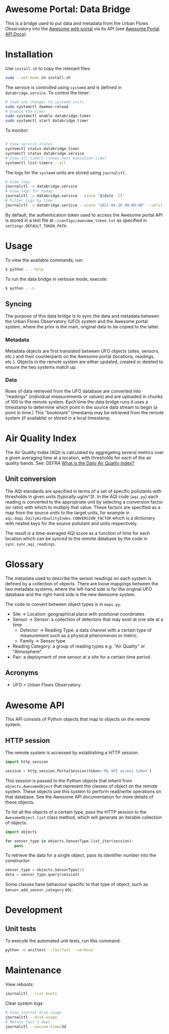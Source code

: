 # Awesome Portal: Data Bridge

This is a bridge used to put data and metadata from the Urban Flows Observatory into the [Awesome web portal](http://portal.sheffield.ac.uk/) via its API (see [Awesome Portal API Docs](https://ufapidocs.clients.builtonawesomeness.co.uk/)).

# Installation

Use `install.sh` to copy the relevant files:

```bash
sudo --set-home sh install.sh
```

The service is controlled using `systemd` and is defined in `databridge.service`. To control the timer:

```bash
# load any changes to systemd units
sudo systemctl daemon-reload
# Enable the timer
sudo systemctl enable databridge.timer
sudo systemctl start databridge.timer
```

To monitor:

```bash

# View service status
systemctl status databridge.timer
systemctl status databridge.service
# View all timers (shows next execution time)
systemctl list-timers --all
```

The logs for the `systemd` units are stored using `journalctl`.

```bash
# View logs
journalctl -u databridge.service
# View logs for today
journalctl -u databridge.service --since "$(date -I)"
# Filter logs by time
journalctl -u databridge.service --since "2021-04-26 00:00:00" --until "2021-04-26 01:00:00"
```

By default, the authentication token used to access the Awesome portal API is stored in a text file at `~/configs/awesome_token.txt` as specified in `settings.DEFAULT_TOKEN_PATH`.

# Usage

To view the available commands, run:

```bash
$ python . --help
```

To run the data bridge in verbose mode, execute:

```bash
$ python . -v
```

## Syncing

The purpose of this data bridge is to sync the data and metadata between the Urban Flows Observatory (UFO) system and the Awesome portal system, where the prior is the main, original data to be copied to the latter.

### Metadata

Metadata objects are first translated between UFO objects (sites, sensors, etc.) and their counterparts on the Awesome portal (locations, readings, etc.). Objects in the remote system are either updated, created or deleted to ensure the two systems match up.

### Data

Rows of data retrieved from the UFO database are converted into "readings" (individual measurements or values) and are uploaded in chunks of 100 to the remote system. Each time the data bridge runs it uses a timestamp to determine which point in the source data stream to begin (a point in time.) This "bookmark" timestamp may be retrieved from the remote system (if available) or stored in a local timestamp.

# Air Quality Index

The Air Quality Index (AQI) is calculated by aggregating several metrics over a given averaging time at a location, with thresholds for each of the air quality bands. See: DEFRA [What is the Daily Air Quality Index?](https://uk-air.defra.gov.uk/air-pollution/daqi?view=more-info)

## Unit conversion

The AQI standards are specified in terms of a set of specific pollutants with thresholds in given units (typically ug/m^3). In the AQI code (`aqi.py`) each reading is converted to the appropriate unit by selecting a conversion factor (or ratio) with which to multiply that value. These factors are specified as a map from the source units to the target units, for example in `aqi.daqi.DailyAirQualityIndex.CONVERSION_FACTOR` which is a dictionary with nested keys for the source pollutant and units respectively.

The result is a time-averaged AQI score as a function of time for each location which can be synced to the remote database by the code in `sync.sync_aqi_readings`.

# Glossary

The metadata used to describe the sensor readings on each system is defined by a collection of objects. There are loose mappings between the two metadata systems, where the left-hand side is for the original UFO database and the right-hand side is the new Awesome system.

The code to convert between object types is in `maps.py`.

* Site -> Location: geographical place with positional coordinates
* Sensor -> Sensor: a collection of detectors that may exist at one site at a time
  * Detector -> Reading Type: a data channel with a certain type of measurement such as a physical phenomenon or metric.
  * Family -> Sensor type
* Reading Category: a group of reading types e.g. "Air Quality" or "Atmosphere"
* Pair: a deployment of one sensor at a site for a certain time period

## Acronyms

* UFO = Urban Flows Observatory

# Awesome API

This API consists of Python objects that map to objects on the remote system.

## HTTP session

The remote system is accessed by establishing a HTTP session:

```python
import http_session

session = http_session.PortalSession(token='My API access token')
```

This session is passed to the Python objects that inherit from `objects.AwesomeObject` that represent the classes of object on the remote system. These objects use this system to perform read/write operations on that database. See the Awesome API documentation for more details of these objects.

To list all the objects of a certain type, pass the HTTP session to the `AwesomeObject.list` class method, which will generate an iterable collection of objects.

```python
import objects

for sensor_type in objects.SensorType.list_iter(session):
    pass
```

To retrieve the data for a single object, pass its identifier number into the constructor:

```python
sensor_type = objects.SensorType(1)
data = sensor_type.query(session)
```

Some classes have behaviour specific to that type of object, such as `Sensor.add_sensor_category` etc.

# Development

## Unit tests

To execute the automated unit tests, run this command:

```bash
python -m unittest --failfast --verbose
```

# Maintenance

View reboots:

```bash
journalctl --list-boots
```

Clear system logs:

```bash
# View journal disk usage
journalctl --disk-usage
# Retain last 3 days
journalctl --vacuum-time=3d
```

